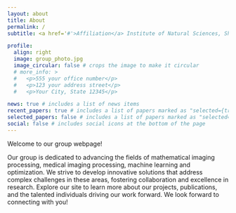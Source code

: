 ```yaml
---
layout: about
title: About
permalink: /
subtitle: <a href='#'>Affiliation</a> Institute of Natural Sciences, Shanghai Jiao Tong University

profile:
  align: right
  image: group_photo.jpg
  image_circular: false # crops the image to make it circular
  # more_info: >
  #   <p>555 your office number</p>
  #   <p>123 your address street</p>
  #   <p>Your City, State 12345</p>

news: true # includes a list of news items
recent_papers: true # includes a list of papers marked as "selected={true}"
selected_papers: false # includes a list of papers marked as "selected={true}"
social: false # includes social icons at the bottom of the page
---
```



Welcome to our group webpage! 

Our group is dedicated to advancing the fields of mathematical imaging processing, medical imaging processing, machine learning and optimization. We strive to develop innovative solutions that address complex challenges in these areas, fostering collaboration and excellence in research. Explore our site to learn more about our projects, publications, and the talented individuals driving our work forward. We look forward to connecting with you!





<!-- Write your biography here. Tell the world about yourself. Link to your favorite [subreddit](http://reddit.com). You can put a picture in, too. The code is already in, just name your picture `prof_pic.jpg` and put it in the `img/` folder.

Put your address / P.O. box / other info right below your picture. You can also disable any of these elements by editing `profile` property of the YAML header of your `_pages/about.md`. Edit `_bibliography/papers.bib` and Jekyll will render your [publications page](/al-folio/publications/) automatically.

Link to your social media connections, too. This theme is set up to use [Font Awesome icons](https://fontawesome.com/) and [Academicons](https://jpswalsh.github.io/academicons/), like the ones below. Add your Facebook, Twitter, LinkedIn, Google Scholar, or just disable all of them. -->
